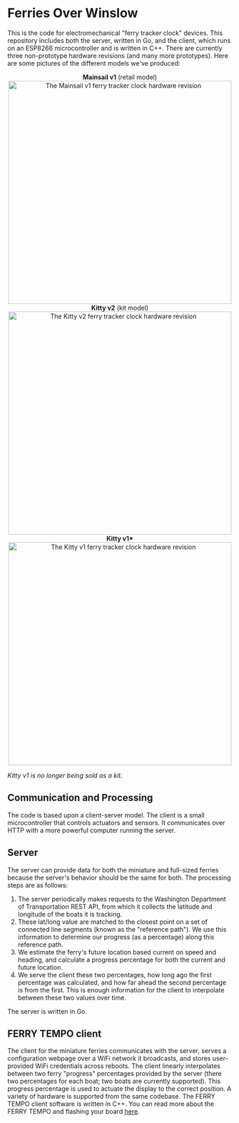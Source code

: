 # Ferries Over Winslow
This is the code for electromechanical "ferry tracker clock" devices. This repository includes both the server, written in Go, and the client, which runs on an ESP8266 microcontroller and is written in C++. There are currently three non-prototype hardware revisions (and many more prototypes). Here are some pictures of the different models we've produced:

<p align="center">
 <strong>Mainsail v1</strong> (retail model)
 <br>
 <img src="https://raw.githubusercontent.com/pietroglyph/fow/master/readme_images/Mainsail_v1.jpeg" alt="The Mainsail v1 ferry tracker clock hardware revision" width="500px"/>
 <br>
 <strong>Kitty v2</strong> (kit model)
 <br>
 <img src="https://raw.githubusercontent.com/pietroglyph/fow/master/readme_images/Kitty_v2.jpg" alt="The Kitty v2 ferry tracker clock hardware revision" width="500px"/>
 <br>
 <strong>Kitty v1*</strong>
 <br>
 <img src="https://raw.githubusercontent.com/pietroglyph/fow/master/readme_images/Kitty_v1.jpg" alt="The Kitty v1 ferry tracker clock hardware revision" width="500px"/>
</p>

*Kitty v1 is no longer being sold as a kit.*


## Communication and Processing
The code is based upon a client-server model. The client is a small microcontroller that controls actuators and sensors. It communicates over HTTP with a more powerful computer running the server.
## Server
The server can provide data for both the miniature and full-sized ferries because the server's behavior should be the same for both. The processing steps are as follows:
 1. The server periodically makes requests to the Washington Department of Transportation REST API, from which it collects the latitude and longitude of the boats it is tracking.
 2. These lat/long value are matched to the closest point on a set of connected line segments (known as the "reference path"). We use this information to determine our progress (as a percentage) along this reference path.
 3. We estimate the ferry's future location based current on speed and heading, and calculate a progress percentage for both the current and future location.
 4. We serve the client these two percentages, how long ago the first percentage was calculated, and how far ahead the second percentage is from the first. This is enough information for the client to interpolate between these two values over time.

The server is written in Go.
## FERRY TEMPO client
The client for the miniature ferries communicates with the server, serves a configuration webpage over a WiFi network it broadcasts, and stores user-provided WiFi credentials across reboots. The client linearly interpolates between two ferry "progress" percentages provided by the server (there two percentages for each boat; two boats are currently supported). This progress percentage is used to actuate the display to the correct position. A variety of hardware is supported from the same codebase. The FERRY TEMPO client software is written in C++. You can read more about the FERRY TEMPO and flashing your board [here](https://github.com/pietroglyph/fow/tree/master/ferry-tempo).
